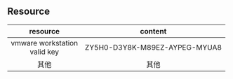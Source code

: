 ## Resource
| resource | content |
| :------: |:-------:|
| vmware workstation <br> valid key | ZY5H0-D3Y8K-M89EZ-AYPEG-MYUA8 |
| 其他 | 其他 |
